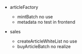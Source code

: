 - articleFactory
  - mintBatch no use
  - metadata no test in frontend

- sales
  - createArticleWhiteList no use
  - buyArticleBatch no realize